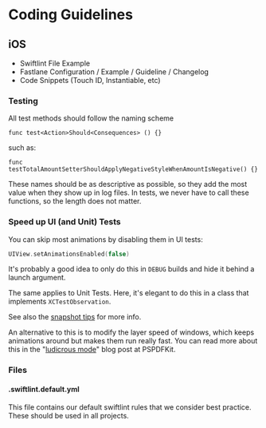 # Coding Guidelines

## iOS

- Swiftlint File Example
- Fastlane Configuration / Example / Guideline / Changelog
- Code Snippets (Touch ID, Instantiable, etc)


### Testing

All test methods should follow the naming scheme

`func test<Action>Should<Consequences> () {}`

such as:

`func testTotalAmountSetterShouldApplyNegativeStyleWhenAmountIsNegative() {}`

These names should be as descriptive as possible, so they add the most value
when they show up in log files.
In tests, we never have to call these functions, so the length does not matter.

### Speed up UI (and Unit) Tests

You can skip most animations by disabling them in UI tests:

```swift
UIView.setAnimationsEnabled(false)
```

It's probably a good idea to only do this in `DEBUG` builds and hide it behind
a launch argument.

The same applies to Unit Tests. Here, it's elegant to do this in a class that
implements `XCTestObservation`.

See also the [snapshot tips][] for more info.

An alternative to this is to modify the layer speed of windows, which keeps
animations around but makes them run really fast.
You can read more about this in the "[ludicrous mode][]" blog post at PSPDFKit.

[snapshot tips]: https://github.com/fastlane/fastlane/blob/master/fastlane/lib/fastlane/actions/docs/capture_ios_screenshots.md#tips
[ludicrous mode]: https://pspdfkit.com/blog/2016/running-ui-tests-with-ludicrous-speed/

### Files

#### .swiftlint.default.yml

This file contains our default swiftlint rules that we consider best practice. These should be used in all projects.
